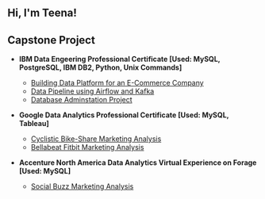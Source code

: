 <h2> Hi, I'm Teena! </h2>

<h2> Capstone Project </h2>
  
- <b> IBM Data Engeering Professional Certificate [Used: MySQL, PostgreSQL, IBM DB2, Python, Unix Commands] </b> 
  - [Building Data Platform for an E-Commerce Company](https://github.com/teena0401/Data_Engineering_Lifecycle.git)
  - [Data Pipeline using Airflow and Kafka](https://github.com/teena0401/ETL-Data-Pipeline-with-Shell-Airflow-Kafka.git)
  - [Database Adminstation Project](https://github.com/teena0401/Relational-Database-Administration-.git)
  
- <b> Google Data Analytics Professional Certificate [Used: MySQL, Tableau] </b> 
  - [Cyclistic Bike-Share Marketing Analysis](https://github.com/teena0401/Cyclistic-Bike-Share-Marketing-Analysis.git)
  - [Bellabeat Fitbit Marketing Analysis](https://github.com/teena0401/Bellabeat_Fitbeat_Marketing_Analysis.git)
  
- <b> Accenture North America Data Analytics Virtual Experience on Forage [Used: MySQL] </b>  
  - [Social Buzz Marketing Analysis](https://github.com/teena0401/Accenture-North-America.git)

[twitter]: https://twitter.com/joshmadakor
[youtube]: https://www.youtube.com/c/joshmadakor
[instagram]: https://www.instagram.com/joshmadakor/
[linkedin]: https://linkedin.com/in/joshmadakor

<!--
**joshmadakor1/joshmadakor1** is a ✨ _special_ ✨ repository because its `README.md` (this file) appears on your GitHub profile.
Here are some ideas to get you started:
- 🔭 I’m currently working on ...
- 🌱 I’m currently learning ...
- 👯 I’m looking to collaborate on ...
- 🤔 I’m looking for help with ...
- 💬 Ask me about ...
- 📫 How to reach me: ...
- 😄 Pronouns: ...
- ⚡ Fun fact: ...
--> 
